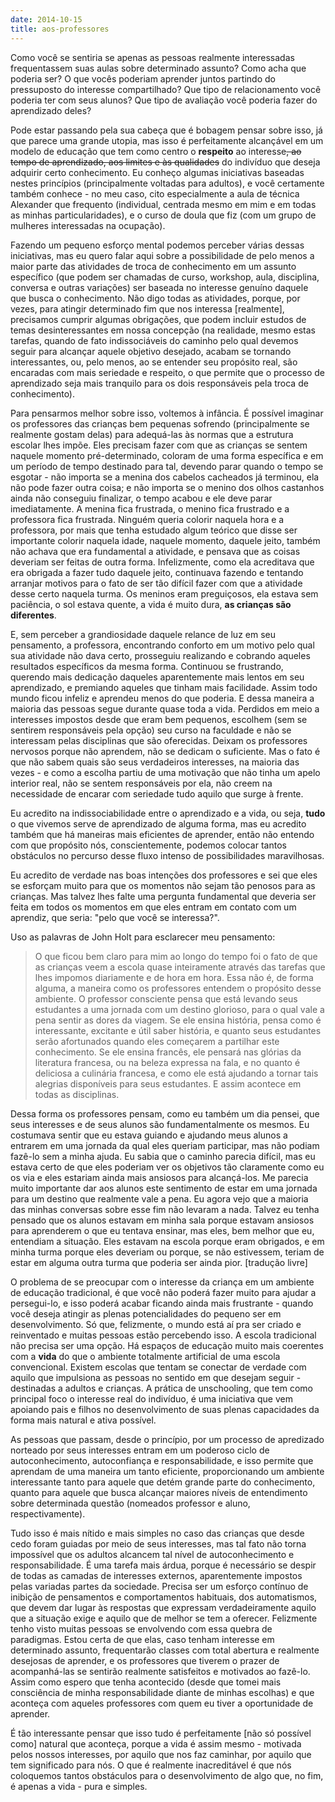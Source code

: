 ```yaml
---
date: 2014-10-15
title: aos-professores
---
```


Como você se sentiria se apenas as pessoas realmente interessadas frequentassem suas aulas sobre determinado assunto? Como acha que poderia ser? O que vocês poderiam aprender juntos partindo do pressuposto do interesse compartilhado? Que tipo de relacionamento você poderia ter com seus alunos? Que tipo de avaliação você poderia fazer do aprendizado deles?

Pode estar passando pela sua cabeça que é bobagem pensar sobre isso, já que parece uma grande utopia, mas isso é perfeitamente alcançável em um modelo de educação que tem como centro o <b>respeito</b> ao interesse<s>, ao tempo de aprendizado, aos limites e às qualidades</s> do indivíduo que deseja adquirir certo conhecimento. Eu conheço algumas iniciativas baseadas nestes princípios (principalmente voltadas para adultos), e você certamente também conhece - no meu caso, cito especialmente a aula de técnica Alexander que frequento (individual, centrada mesmo em mim e em todas as minhas particularidades), e o curso de doula que fiz (com um grupo de mulheres interessadas na ocupação).

Fazendo um pequeno esforço mental podemos perceber várias dessas iniciativas, mas eu quero falar aqui sobre a possibilidade de pelo menos a maior parte das atividades de troca de conhecimento em um assunto específico (que podem ser chamadas de curso, workshop, aula, disciplina, conversa e outras variações) ser baseada no interesse genuíno daquele que busca o conhecimento. Não digo todas as atividades, porque, por vezes, para atingir determinado fim que nos interessa [realmente], precisamos cumprir algumas obrigações, que podem incluir estudos de temas desinteressantes em nossa concepção (na realidade, mesmo estas tarefas, quando de fato indissociáveis do caminho pelo qual devemos seguir para alcançar aquele objetivo desejado, acabam se tornando interessantes, ou, pelo menos, ao se entender seu propósito real, são encaradas com mais seriedade e respeito, o que permite que o processo de aprendizado seja mais tranquilo para os dois responsáveis pela troca de conhecimento).

Para pensarmos melhor sobre isso, voltemos à infância. É possível imaginar os professores das crianças bem pequenas sofrendo (principalmente se realmente gostam delas) para adequá-las às normas que a estrutura escolar lhes impõe. Eles precisam fazer com que as crianças se sentem naquele momento pré-determinado, coloram de uma forma específica e em um período de tempo destinado para tal, devendo parar quando o tempo se esgotar - não importa se a menina dos cabelos cacheados já terminou, ela não pode fazer outra coisa; e não importa se o menino dos olhos castanhos ainda não conseguiu finalizar, o tempo acabou e ele deve parar imediatamente. A menina fica frustrada, o menino fica frustrado e a professora fica frustrada. Ninguém queria colorir naquela hora e a professora, por mais que tenha estudado algum teórico que disse ser importante colorir naquela idade, naquele momento, daquele jeito, também não achava que era fundamental a atividade, e pensava que as coisas deveriam ser feitas de outra forma. Infelizmente, como ela acreditava que era obrigada a fazer tudo daquele jeito, continuava fazendo e tentando arranjar motivos para o fato de ser tão difícil fazer com que a atividade desse certo naquela turma. Os meninos eram preguiçosos, ela estava sem paciência, o sol estava quente, a vida é muito dura, <b>as crianças são diferentes</b>.

E, sem perceber a grandiosidade daquele relance de luz em seu pensamento, a professora, encontrando conforto em um motivo pelo qual sua atividade não dava certo, prosseguiu realizando e cobrando aqueles resultados específicos da mesma forma. Continuou se frustrando, querendo mais dedicação daqueles aparentemente mais lentos em seu aprendizado, e premiando aqueles que tinham mais facilidade. Assim todo mundo ficou infeliz e aprendeu menos do que poderia. E dessa maneira a maioria das pessoas segue durante quase toda a vida. Perdidos em meio a interesses impostos desde que eram bem pequenos, escolhem (sem se sentirem responsáveis pela opção) seu curso na faculdade e não se interessam pelas disciplinas que são oferecidas. Deixam os professores nervosos porque não aprendem, não se dedicam o suficiente. Mas o fato é que não sabem quais são seus verdadeiros interesses, na maioria das vezes - e como a escolha partiu de uma motivação que não tinha um apelo interior real, não se sentem responsáveis por ela, não creem na necessidade de encarar com seriedade tudo aquilo que surge à frente.

Eu acredito na indissociabilidade entre o aprendizado e a vida, ou seja, <b> tudo </b> o que vivemos serve de aprendizado de alguma forma, mas eu acredito também que há maneiras mais eficientes de aprender, então não entendo com que propósito nós, conscientemente, podemos colocar tantos obstáculos no percurso desse fluxo intenso de possibilidades maravilhosas.

Eu acredito de verdade nas boas intenções dos professores e sei que eles se esforçam muito para que os momentos não sejam tão penosos para as crianças. Mas talvez lhes falte uma pergunta fundamental que deveria ser feita em todos os momentos em que eles entram em contato com um aprendiz, que seria: "pelo que você se interessa?".

Uso as palavras de John Holt para esclarecer meu pensamento:

>O que ficou bem claro para mim ao longo do tempo foi o fato de que as crianças veem a escola quase inteiramente através das tarefas que lhes impomos diariamente e de hora em hora. Essa não é, de forma alguma, a maneira como os professores entendem o propósito desse ambiente. O professor consciente pensa que está levando seus estudantes a uma jornada com um destino glorioso, para o qual vale a pena sentir as dores da viagem. Se ele ensina história, pensa como é interessante, excitante e útil saber história, e quanto seus estudantes serão afortunados quando eles começarem a partilhar este conhecimento. Se ele ensina francês, ele pensará nas glórias da literatura francesa, ou na beleza expressa na fala, e no quanto é deliciosa a culinária francesa, e como ele está ajudando a tornar tais alegrias disponíveis para seus estudantes. E assim acontece em todas as disciplinas.

Dessa forma os professores pensam, como eu também um dia pensei, que seus interesses e de seus alunos são fundamentalmente os mesmos. Eu costumava sentir que eu estava guiando e ajudando meus alunos a entrarem em uma jornada da qual eles queriam participar, mas não podiam fazê-lo sem a minha ajuda. Eu sabia que o caminho parecia difícil, mas eu estava certo de que eles poderiam ver os objetivos tão claramente como eu os via e eles estariam ainda mais ansiosos para alcançá-los. Me parecia muito importante dar aos alunos este sentimento de estar em uma jornada para um destino que realmente vale a pena. Eu agora vejo que a maioria das minhas conversas sobre esse fim não levaram a nada. Talvez eu tenha pensado que os alunos estavam em minha sala porque estavam ansiosos para aprenderem o que eu tentava ensinar, mas eles, bem melhor que eu, entendiam a situação. Eles estavam na escola porque eram obrigados, e em minha turma porque eles deveriam ou porque, se não estivessem, teriam de estar em alguma outra turma que poderia ser ainda pior. [tradução livre]

O problema de se preocupar com o interesse da criança em um ambiente de educação tradicional, é que você não poderá fazer muito para ajudar a persegui-lo, e isso poderá acabar ficando ainda mais frustrante - quando você deseja atingir as plenas potencialidades do pequeno ser em desenvolvimento. Só que, felizmente, o mundo está aí pra ser criado e reinventado e muitas pessoas estão percebendo isso. A escola tradicional não precisa ser uma opção. Há espaços de educação muito mais coerentes com a <b>vida</b> do que o ambiente totalmente artificial de uma escola convencional. Existem escolas que tentam se conectar de verdade com aquilo que impulsiona as pessoas no sentido em que desejam seguir - destinadas a adultos e crianças. A prática de unschooling, que tem como principal foco o interesse real do indivíduo, é uma iniciativa que vem apoiando pais e filhos no desenvolvimento de suas plenas capacidades da forma mais natural e ativa possível.

As pessoas que passam, desde o princípio, por um processo de apredizado norteado por seus interesses entram em um poderoso ciclo de autoconhecimento, autoconfiança e responsabilidade, e isso permite que aprendam de uma maneira um tanto eficiente, proporcionando um ambiente interessante tanto para aquele que detém grande parte do conhecimento, quanto para aquele que busca alcançar maiores níveis de entendimento sobre determinada questão (nomeados professor e aluno, respectivamente). 

Tudo isso é mais nítido e mais simples no caso das crianças que desde cedo foram guiadas por meio de seus interesses, mas tal fato não torna impossível que os adultos alcancem tal nível de autoconhecimento e responsabilidade. É uma tarefa mais árdua, porque é necessário se despir de todas as camadas de interesses externos, aparentemente impostos pelas variadas partes da sociedade. Precisa ser um esforço contínuo de inibição de pensamentos e comportamentos habituais, dos automatismos, que devem dar lugar às respostas que expressam verdadeiramente aquilo que a situação exige e aquilo que de melhor se tem a oferecer. Felizmente tenho visto muitas pessoas se envolvendo com essa quebra de paradigmas. Estou certa de que elas, caso tenham interesse em determinado assunto, frequentarão classes com total abertura e realmente desejosas de aprender, e os professores que tiverem o prazer de acompanhá-las se sentirão realmente satisfeitos e motivados ao fazê-lo. Assim como espero que tenha acontecido (desde que tomei mais consciência de minha responsabilidade diante de minhas escolhas) e que aconteça com aqueles professores com quem eu tiver a oportunidade de aprender.

É tão interessante pensar que isso tudo é perfeitamente [não só possível como] natural que aconteça, porque a vida é assim mesmo - motivada pelos nossos interesses, por aquilo que nos faz caminhar, por aquilo que tem significado para nós. O que é realmente inacreditável é que nós coloquemos tantos obstáculos para o desenvolvimento de algo que, no fim, é apenas a vida - pura e simples.